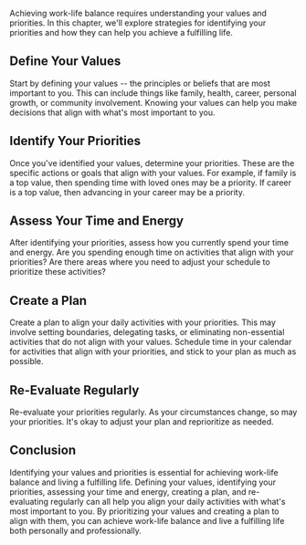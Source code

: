 
Achieving work-life balance requires understanding your values and priorities. In this chapter, we'll explore strategies for identifying your priorities and how they can help you achieve a fulfilling life.

Define Your Values
------------------

Start by defining your values -- the principles or beliefs that are most important to you. This can include things like family, health, career, personal growth, or community involvement. Knowing your values can help you make decisions that align with what's most important to you.

Identify Your Priorities
------------------------

Once you've identified your values, determine your priorities. These are the specific actions or goals that align with your values. For example, if family is a top value, then spending time with loved ones may be a priority. If career is a top value, then advancing in your career may be a priority.

Assess Your Time and Energy
---------------------------

After identifying your priorities, assess how you currently spend your time and energy. Are you spending enough time on activities that align with your priorities? Are there areas where you need to adjust your schedule to prioritize these activities?

Create a Plan
-------------

Create a plan to align your daily activities with your priorities. This may involve setting boundaries, delegating tasks, or eliminating non-essential activities that do not align with your values. Schedule time in your calendar for activities that align with your priorities, and stick to your plan as much as possible.

Re-Evaluate Regularly
---------------------

Re-evaluate your priorities regularly. As your circumstances change, so may your priorities. It's okay to adjust your plan and reprioritize as needed.

Conclusion
----------

Identifying your values and priorities is essential for achieving work-life balance and living a fulfilling life. Defining your values, identifying your priorities, assessing your time and energy, creating a plan, and re-evaluating regularly can all help you align your daily activities with what's most important to you. By prioritizing your values and creating a plan to align with them, you can achieve work-life balance and live a fulfilling life both personally and professionally.
